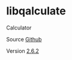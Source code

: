 # libqalculate

Calculator

Source [Github](https://github.com/Qalculate/libqalculate)

Version [2.6.2](https://github.com/Qalculate/libqalculate/releases/tag/v2.6.2)
